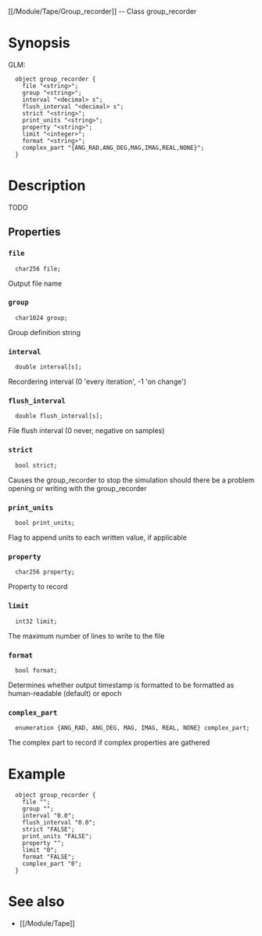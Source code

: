 [[/Module/Tape/Group_recorder]] -- Class group_recorder

# Synopsis
GLM:
~~~
  object group_recorder {
    file "<string>";
    group "<string>";
    interval "<decimal> s";
    flush_interval "<decimal> s";
    strict "<string>";
    print_units "<string>";
    property "<string>";
    limit "<integer>";
    format "<string>";
    complex_part "{ANG_RAD,ANG_DEG,MAG,IMAG,REAL,NONE}";
  }
~~~

# Description

TODO

## Properties

### `file`
~~~
  char256 file;
~~~

Output file name

### `group`
~~~
  char1024 group;
~~~

Group definition string

### `interval`
~~~
  double interval[s];
~~~

Recordering interval (0 'every iteration', -1 'on change')

### `flush_interval`
~~~
  double flush_interval[s];
~~~

File flush interval (0 never, negative on samples)

### `strict`
~~~
  bool strict;
~~~

Causes the group_recorder to stop the simulation should there be a problem opening or writing with the group_recorder

### `print_units`
~~~
  bool print_units;
~~~

Flag to append units to each written value, if applicable

### `property`
~~~
  char256 property;
~~~

Property to record

### `limit`
~~~
  int32 limit;
~~~

The maximum number of lines to write to the file

### `format`
~~~
  bool format;
~~~

Determines whether output timestamp is formatted to be formatted as human-readable (default) or epoch

### `complex_part`
~~~
  enumeration {ANG_RAD, ANG_DEG, MAG, IMAG, REAL, NONE} complex_part;
~~~

The complex part to record if complex properties are gathered

# Example

~~~
  object group_recorder {
    file "";
    group "";
    interval "0.0";
    flush_interval "0.0";
    strict "FALSE";
    print_units "FALSE";
    property "";
    limit "0";
    format "FALSE";
    complex_part "0";
  }
~~~

# See also
* [[/Module/Tape]]

